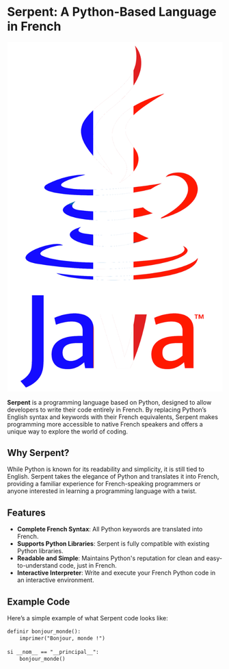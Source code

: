 # Serpent: A Python-Based Language in French

![alt text](https://raw.githubusercontent.com/CelhrynOfficial/French_Java_Compiler/e079f26a191a58d59e0b6ff4b6e28d66a7d3e653/french_java.png)

**Serpent** is a programming language based on Python, designed to allow developers to write their code entirely in French. By replacing Python’s English syntax and keywords with their French equivalents, Serpent makes programming more accessible to native French speakers and offers a unique way to explore the world of coding.

## Why Serpent?

While Python is known for its readability and simplicity, it is still tied to English. Serpent takes the elegance of Python and translates it into French, providing a familiar experience for French-speaking programmers or anyone interested in learning a programming language with a twist.

## Features

- **Complete French Syntax**: All Python keywords are translated into French.
- **Supports Python Libraries**: Serpent is fully compatible with existing Python libraries.
- **Readable and Simple**: Maintains Python's reputation for clean and easy-to-understand code, just in French.
- **Interactive Interpreter**: Write and execute your French Python code in an interactive environment.

## Example Code

Here’s a simple example of what Serpent code looks like:

```serpent
definir bonjour_monde():
    imprimer("Bonjour, monde !")

si __nom__ == "__principal__":
    bonjour_monde()
```
